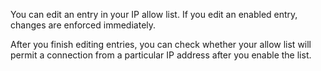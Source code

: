 You can edit an entry in your IP allow list. If you edit an enabled entry, changes are enforced immediately.

After you finish editing entries, you can check whether your allow list will permit a connection from a particular IP address after you enable the list.
